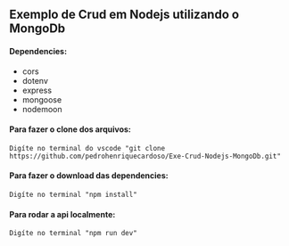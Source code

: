 ## Exemplo de Crud em Nodejs utilizando o MongoDb

#### Dependencies:

* cors
* dotenv
* express
* mongoose
* nodemoon

#### Para fazer o clone dos arquivos:

```
Digíte no terminal do vscode "git clone https://github.com/pedrohenriquecardoso/Exe-Crud-Nodejs-MongoDb.git"

```

#### Para fazer o download das dependencies:

```
Digíte no terminal "npm install"

```

#### Para rodar a api localmente:

```
Digíte no terminal "npm run dev"

```
